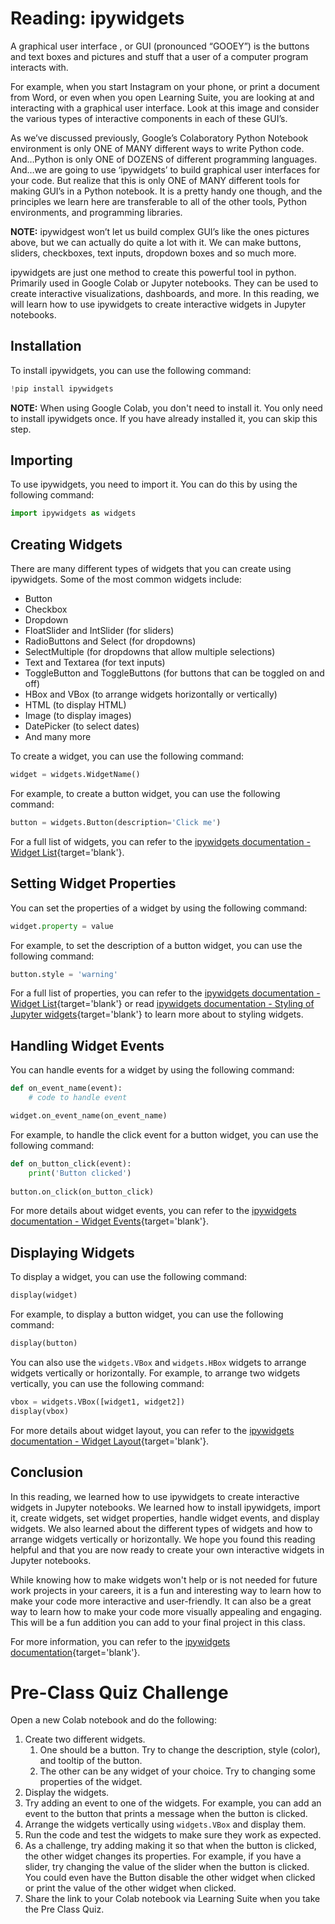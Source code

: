 # Reading: ipywidgets

A graphical user interface , or GUI (pronounced “GOOEY”) is the buttons and text boxes and pictures and stuff that a user of a computer program interacts with.

For example, when you start Instagram on your phone, or print a document from Word, or even when you open Learning Suite, you are looking at and interacting with a graphical user interface. Look at this image and consider the various types of interactive components in each of these GUI’s.

As we’ve discussed previously, Google’s Colaboratory Python Notebook environment is only ONE of MANY different ways to write Python code.
And…Python is only ONE of DOZENS of different programming languages.
And…we are going to use ‘ipywidgets’ to build graphical user interfaces for your code. But realize that this is only ONE of MANY different tools for making GUI’s in a Python notebook. It is a pretty handy one though, and the principles we learn here are transferable to all of the other tools, Python environments, and programming libraries. 

**NOTE:** ipywidgest won’t let us build complex GUI’s like the ones pictures above, but we can actually do quite a lot with it. We can make buttons, sliders, checkboxes, text inputs, dropdown boxes and so much more.

ipywidgets are just one method to create this powerful tool in python. Primarily used in Google Colab or Jupyter notebooks. They can be used to create interactive visualizations, dashboards, and more. In this reading, we will learn how to use ipywidgets to create interactive widgets in Jupyter notebooks.


## Installation

To install ipywidgets, you can use the following command:

```python
!pip install ipywidgets
```
**NOTE:** When using Google Colab, you don't need to install it. You only need to install ipywidgets once. If you have already installed it, you can skip this step.


## Importing

To use ipywidgets, you need to import it. You can do this by using the following command:

```python
import ipywidgets as widgets
```


## Creating Widgets

There are many different types of widgets that you can create using ipywidgets. Some of the most common widgets include:
 - Button
 - Checkbox
 - Dropdown
 - FloatSlider and IntSlider (for sliders)
 - RadioButtons and Select (for dropdowns)
 - SelectMultiple (for dropdowns that allow multiple selections)
 - Text and Textarea (for text inputs)
 - ToggleButton and ToggleButtons (for buttons that can be toggled on and off)
 - HBox and VBox (to arrange widgets horizontally or vertically)
 - HTML (to display HTML)
 - Image (to display images)
 - DatePicker (to select dates)
 - And many more

To create a widget, you can use the following command:
    
```python
widget = widgets.WidgetName()
```

For example, to create a button widget, you can use the following command:
    
```python
button = widgets.Button(description='Click me')
```

For a full list of widgets, you can refer to the [ipywidgets documentation - Widget List](https://ipywidgets.readthedocs.io/en/latest/examples/Widget%20List.html){target='blank'}.


## Setting Widget Properties

You can set the properties of a widget by using the following command:

```python
widget.property = value
```

For example, to set the description of a button widget, you can use the following command:

```python
button.style = 'warning'
```

For a full list of properties, you can refer to the [ipywidgets documentation - Widget List](https://ipywidgets.readthedocs.io/en/latest/examples/Widget%20List.html){target='blank'} or read [ipywidgets documentation - Styling of Jupyter widgets](https://ipywidgets.readthedocs.io/en/latest/examples/Widget%20Styling.html){target='blank'} to learn more about to styling widgets.


## Handling Widget Events

You can handle events for a widget by using the following command:

```python
def on_event_name(event):
    # code to handle event

widget.on_event_name(on_event_name)
```

For example, to handle the click event for a button widget, you can use the following command:

```python
def on_button_click(event):
    print('Button clicked')
    
button.on_click(on_button_click)
```

For more details about widget events, you can refer to the [ipywidgets documentation - Widget Events](https://ipywidgets.readthedocs.io/en/latest/examples/Widget%20Events.html){target='blank'}.


## Displaying Widgets

To display a widget, you can use the following command:

```python
display(widget)
```

For example, to display a button widget, you can use the following command:

```python
display(button)
```

You can also use the `widgets.VBox` and `widgets.HBox` widgets to arrange widgets vertically or horizontally. For example, to arrange two widgets vertically, you can use the following command:

```python
vbox = widgets.VBox([widget1, widget2])
display(vbox)
```

For more details about widget layout, you can refer to the [ipywidgets documentation - Widget Layout](https://ipywidgets.readthedocs.io/en/latest/examples/Widget%20Layout.html){target='blank'}.


## Conclusion

In this reading, we learned how to use ipywidgets to create interactive widgets in Jupyter notebooks. We learned how to install ipywidgets, import it, create widgets, set widget properties, handle widget events, and display widgets. We also learned about the different types of widgets and how to arrange widgets vertically or horizontally. We hope you found this reading helpful and that you are now ready to create your own interactive widgets in Jupyter notebooks.

While knowing how to make widgets won't help or is not needed for future work projects in your careers, it is a fun and interesting way to learn how to make your code more interactive and user-friendly. It can also be a great way to learn how to make your code more visually appealing and engaging. This will be a fun addition you can add to your final project in this class.

For more information, you can refer to the [ipywidgets documentation](https://ipywidgets.readthedocs.io/en/latest/index.html){target='blank'}.



# Pre-Class Quiz Challenge

Open a new Colab notebook and do the following:

1. Create two different widgets.
   1. One should be a button. Try to change the description, style (color), and tooltip of the button.
   2. The other can be any widget of your choice. Try to changing some properties of the widget.
2. Display the widgets.
3. Try adding an event to one of the widgets. For example, you can add an event to the button that prints a message when the button is clicked.
4. Arrange the widgets vertically using `widgets.VBox` and display them.
5. Run the code and test the widgets to make sure they work as expected.
6. As a challenge, try adding making it so that when the button is clicked, the other widget changes its properties. For example, if you have a slider, try changing the value of the slider when the button is clicked. You could even have the Button disable the other widget when clicked or print the value of the other widget when clicked.
7. Share the link to your Colab notebook via Learning Suite when you take the Pre Class Quiz.
